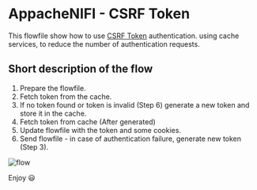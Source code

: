 # AppacheNIFI - CSRF Token

This flowfile show how to use [CSRF Token](https://en.wikipedia.org/wiki/Cross-site_request_forgery) authentication.
using cache services, to reduce the number of authentication requests.

## Short description of the flow

1. Prepare the flowfile.
2. Fetch token from the cache.
3. If no token found or token is invalid (Step 6) generate a new token and store it in the cache.
4. Fetch token from cache (After generated)
5. Update flowfile with the token and some cookies.
6. Send flowfile - in case of authentication failure, generate new token (Step 3).

![flow](https://raw.githubusercontent.com/idanshemesh/AppacheNIFI/master/CSRF/CSRF_Flow.png)

Enjoy :smiley:
